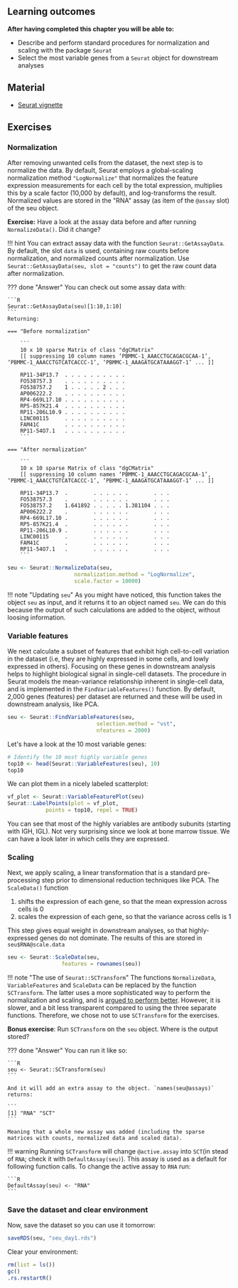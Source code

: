 ## Learning outcomes

**After having completed this chapter you will be able to:**

- Describe and perform standard procedures for normalization and scaling with the package `Seurat`
- Select the most variable genes from a `Seurat` object for downstream analyses

## Material

- [Seurat vignette](https://satijalab.org/seurat/articles/pbmc3k_tutorial.html)

## Exercises

### Normalization

After removing unwanted cells from the dataset, the next step is to normalize the data.
By default, Seurat employs a global-scaling normalization method `"LogNormalize"` that normalizes the feature expression measurements for each cell by the total expression, multiplies this by a scale factor (10,000 by default), and log-transforms the result.
Normalized values are stored in the "RNA" assay (as item of the `@assay` slot) of the seu object.

**Exercise:** Have a look at the assay data before and after running `NormalizeData()`. Did it change?

!!! hint
    You can extract assay data with the function `Seurat::GetAssayData`. By default, the slot `data` is used, containing raw counts before normalization, and normalized counts after normalization. Use `Seurat::GetAssayData(seu, slot = "counts")` to get the raw count data after normalization. 

??? done "Answer"
    You can check out some assay data with:

    ```R
    Seurat::GetAssayData(seu)[1:10,1:10]  
    ```
    Returning:

    === "Before normalization"

        ```
        10 x 10 sparse Matrix of class "dgCMatrix"
        [[ suppressing 10 column names ‘PBMMC-1_AAACCTGCAGACGCAA-1’, ‘PBMMC-1_AAACCTGTCATCACCC-1’, ‘PBMMC-1_AAAGATGCATAAAGGT-1’ ... ]]
                                        
        RP11-34P13.7  . . . . . . . . . .
        FO538757.3    . . . . . . . . . .
        FO538757.2    1 . . . . . 2 . . .
        AP006222.2    . . . . . . . . . .
        RP4-669L17.10 . . . . . . . . . .
        RP5-857K21.4  . . . . . . . . . .
        RP11-206L10.9 . . . . . . . . . .
        LINC00115     . . . . . . . . . .
        FAM41C        . . . . . . . . . .
        RP11-54O7.1   . . . . . . . . . .
        ```

    === "After normalization"

        ```
        10 x 10 sparse Matrix of class "dgCMatrix"
        [[ suppressing 10 column names ‘PBMMC-1_AAACCTGCAGACGCAA-1’, ‘PBMMC-1_AAACCTGTCATCACCC-1’, ‘PBMMC-1_AAAGATGCATAAAGGT-1’ ... ]]
                                                    
        RP11-34P13.7  .        . . . . . .        . . .
        FO538757.3    .        . . . . . .        . . .
        FO538757.2    1.641892 . . . . . 1.381104 . . .
        AP006222.2    .        . . . . . .        . . .
        RP4-669L17.10 .        . . . . . .        . . .
        RP5-857K21.4  .        . . . . . .        . . .
        RP11-206L10.9 .        . . . . . .        . . .
        LINC00115     .        . . . . . .        . . .
        FAM41C        .        . . . . . .        . . .
        RP11-54O7.1   .        . . . . . .        . . .
        ```

```R
seu <- Seurat::NormalizeData(seu,
                     normalization.method = "LogNormalize",
                     scale.factor = 10000)
```

!!! note "Updating `seu`"
    As you might have noticed, this function takes the object `seu` as input, and it returns it to an object named `seu`. We can do this because the output of such calculations are added to the object, without loosing information.

### Variable features

We next calculate a subset of features that exhibit high cell-to-cell variation in the dataset (i.e, they are highly expressed in some cells, and lowly expressed in others). Focusing on these genes in downstream analysis helps to highlight biological signal in single-cell datasets. The procedure in Seurat models the mean-variance relationship inherent in single-cell data, and is implemented in the `FindVariableFeatures()` function. By default, 2,000 genes (features) per dataset are returned and these will be used in downstream analysis, like PCA.

```R
seu <- Seurat::FindVariableFeatures(seu,
                            selection.method = "vst",
                            nfeatures = 2000)
```

Let's have a look at the 10 most variable genes:

```R
# Identify the 10 most highly variable genes
top10 <- head(Seurat::VariableFeatures(seu), 10)
top10
```

We can plot them in a nicely labeled scatterplot:

```R
vf_plot <- Seurat::VariableFeaturePlot(seu)
Seurat::LabelPoints(plot = vf_plot,
            points = top10, repel = TRUE)
```

You can see that most of the highly variables are antibody subunits (starting with IGH, IGL). Not very surprising since we look at bone marrow tissue. We can have a look later in which cells they are expressed. 

### Scaling

Next, we apply scaling, a linear transformation that is a standard pre-processing
step prior to dimensional reduction techniques like PCA. The `ScaleData()` function

1. shifts the expression of each gene, so that the mean expression across cells is 0
2. scales the expression of each gene, so that the variance across cells is 1

This step gives equal weight in downstream analyses, so that highly-expressed genes do not dominate. The results of this are stored in `seu$RNA@scale.data`

```R
seu <- Seurat::ScaleData(seu,
                 features = rownames(seu))
```

!!! note "The use of `Seurat::SCTransform`"
    The functions `NormalizeData`, `VariableFeatures` and `ScaleData` can be replaced by the function `SCTransform`. The latter uses a more sophisticated way to perform the normalization and scaling, and is [argued to perform better](https://genomebiology.biomedcentral.com/articles/10.1186/s13059-019-1874-1). However, it is slower, and a bit less transparent compared to using the three separate functions. Therefore, we chose not to use `SCTransform` for the exercises.

**Bonus exercise**: Run `SCTransform` on the `seu` object. Where is the output stored?

??? done "Answer"
    You can run it like so:

    ```R
    seu <- Seurat::SCTransform(seu)
    ```

    And it will add an extra assay to the object. `names(seu@assays)` returns:

    ```
    [1] "RNA" "SCT"
    ```

    Meaning that a whole new assay was added (including the sparse matrices with counts, normalized data and scaled data). 

!!! warning 
    Running `SCTransform` will change `@active.assay` into `SCT`(in stead of `RNA`; check it with `DefaultAssay(seu)`). This assay is used as a default for following function calls. To change the active assay to `RNA` run:

    ```R
    DefaultAssay(seu) <- "RNA"
    ```

### Save the dataset and clear environment

Now, save the dataset so you can use it tomorrow:

```R
saveRDS(seu, "seu_day1.rds")
```

Clear your environment:

```R
rm(list = ls())
gc()
.rs.restartR()
```
